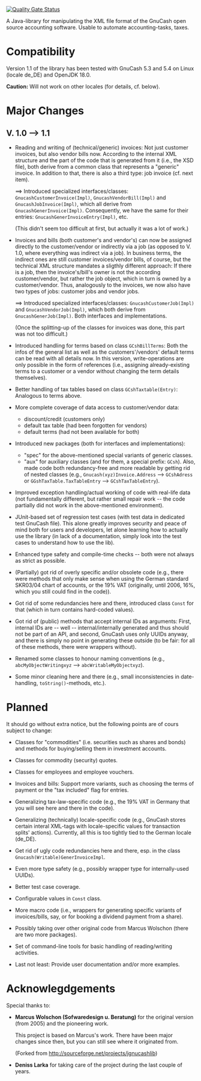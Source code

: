 [![Quality Gate Status](https://sonarcloud.io/api/project_badges/measure?project=DenissLarka_gnucash&metric=alert_status)](https://sonarcloud.io/summary/new_code?id=DenissLarka_gnucash)

A Java-library for manipulating the XML file format of the GnuCash open
source accounting software. Usable to automate accounting-tasks, taxes.

# Compatibility
Version 1.1 of the library has been tested with GnuCash 5.3 and 5.4 on Linux (locale de_DE) and OpenJDK 18.0.

**Caution:** Will not work on other locales (for details, cf. below).

# Major Changes 
## V. 1.0 --> 1.1
* Reading and writing of (technical/generic) invoices: Not just customer invoices, but also vendor bills now. According to the internal XML structure and the part of the code that is generated from it (i.e., the XSD file), both derive from a common class that represents a "generic" invoice. In addition to that, there is also a third type: job invoice (cf. next item).
    
    ==> Introduced specialized interfaces/classes: `GnucashCustomerInvoice(Impl)`, `GnucashVendorBill(Impl)` and `GnucashJobInvoice(Impl)`, which all derive from `GnucashGenerInvoice(Impl)`. Consequently, we have the same for their entries: `GnucashGenerInvoiceEntry(Impl)`, etc.

    (This didn't seem too difficult at first, but actually it was a lot of work.)

* Invoices and bills (both customer's and vendor's) can now be assigned directly to the customer/vendor or indirectly via a job (as opposed to V. 1.0, where everything was indirect via a job). In business terms, the indirect ones are still customer invoices/vendor bills, of course, but the technical XML structure mandates a sligthly different approach: If there is a job, then the invoice's/bill's owner is not the according customer/vendor, but rather the job object, which in turn is owned by a customer/vendor. Thus, analogously to the invoices, we now also have two types of jobs: customer jobs and vendor jobs.

    ==> Introduced specialized interfaces/classes: `GnucashCustomerJob(Impl)` and `GnucashVendorJob(Impl)`, which both derive from `GnucashGenerJob(Impl)`. Both interfaces and implementations.

   (Once the splitting-up of the classes for invoices was done, this part was not too difficult.)

* Introduced handling for terms based on class `GCshBillTerms`: Both the infos of the general list as well as the customers'/vendors' default terms can be read with all details now. In this version, write-operations are only possible in the form of references (i.e., assigning already-existing terms to a customer or a vendor without changing the term details themselves).

* Better handling of tax tables based on class `GCshTaxtable(Entry)`: Analogous to terms above.

* More complete coverage of data access to customer/vendor data:

  * discount/credit (customers only)
  * default tax table (had been forgotten for vendors)
  * default terms (had not been available for both)

* Introduced new packages (both for interfaces and implementations):

   *  "spec" for the above-mentioned special variants of generic classes.
   *  "aux" for auxiliary classes (and for them, a special prefix: `GCsh`). Also, made code both redundancy-free and more readable by getting rid of nested classes (e.g., `Gnucash(xyz)Invoice.Address` --> `GCshAdress` or `GGshTaxTable.TaxTableEntry` --> `GCshTaxTableEntry`).

* Improved exception handling/actual working of code with real-life data (not fundamentally different, but rather small repair work -- the code partially did not work in the above-mentioned environment).

* JUnit-based set of regression test cases (with test data in dedicated test GnuCash file). This alone greatly improves security and peace of mind both for users and developers, let alone learning how to actually use the library (in lack of a documentation, simply look into the test cases to understand how to use the lib).

* Enhanced type safety and compile-time checks -- both were not always as strict as possible.

* (Partially) got rid of overly specific and/or obsolete code (e.g., there were methods that only make sense when using the German standard SKR03/04 chart of accounts, or the 19% VAT (originally, until 2006, 16%, which you still could find in the code)).

* Got rid of some redundancies here and there, introduced class `Const` for that (which in turn contains hard-coded values).

* Got rid of (public) methods that accept internal IDs as arguments: First, internal IDs are -- well -- internal/internally generated and thus should not be part of an API, and second, GnuCash uses only UUIDs anyway, and there is simply no point in generating these outside (to be fair: for all of these methods, there were wrappers without).

* Renamed some classes to honour naming conventions (e.g., `abcMyObjectWritingxyz` --> `abcWritableMyObjectxyz`).

* Some minor cleaning here and there (e.g., small inconsistencies in date-handling, `toString()`-methods, etc.).

# Planned
It should go without extra notice, but the following points are of cours subject to change:

* Classes for "commodities" (i.e. securities such as shares and bonds) and methods for buying/selling them in investment accounts.

* Classes for commodity (security) quotes.

* Classes for employees and employee vouchers.

* Invoices and bills: Support more variants, such as choosing the terms of payment or the "tax included" flag for entries.

* Generalizing tax-law-specific code (e.g., the 19% VAT in Germany that you will see here and there in the code).

* Generalizing (technically) locale-specific code (e.g., GnuCash stores certain interal XML-tags with locale-specific values for transaction splits' actions). Currently, all this is too tightly tied to the German locale (de_DE).

* Get rid of ugly code redundancies here and there, esp. in the class `Gnucash(Writable)GenerInvoiceImpl`.

* Even more type safety (e.g., possibly wrapper type for internally-used UUIDs).

* Better test case coverage.

* Configurable values in `Const` class.

* More macro code (i.e., wrappers for generating specific variants of invoices/bills, say, or for booking a dividend payment from a share).

* Possibly taking over other original code from Marcus Wolschon (there are two more packages).

* Set of command-line tools for basic handling of reading/writing activities.

* Last not least: Provide user documentation and/or more examples.

# Acknowlegdgements
Special thanks to: 

* **Marcus Wolschon (Sofwaredesign u. Beratung)** for the original version (from 2005) and the pioneering work.

    This project is based on Marcus's work. There have been major changes since then, but you can still see where it originated from.

  (Forked from http://sourceforge.net/projects/jgnucashlib)

* **Deniss Larka** for taking care of the project during the last couple of years.
